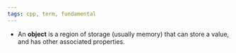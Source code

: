```yaml
---
tags: cpp, term, fundamental
---
```


- An **object** is a region of  storage (usually memory) that can store a value, and has other associated properties.